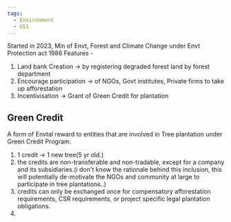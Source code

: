 ```yaml
---
tags:
  - Environment
  - GS1
---
```

Started in 2023, Min of Envt, Forest and Climate Change under Envt Protection act 1986
Features -
1. Land bank Creation -> by registering degraded forest land by forest department
2. Encourage participation -> of NGOs, Govt institutes, Private firms to take up afforestation 
3. Incentivisation -> Grant of Green Credit for plantation

## Green Credit
A form of Envtal reward to entities that are involved in Tree plantation under Green Credit Program.
1. 1 credit -> 1 new tree(5 yr old.)
2. the credits are non-transferable and non-tradable, except for a company and its subsidiaries.(i don't know the rationale behind this inclusion, this will potentially de-motivate the NGOs and community at large to participate in tree plantations..)
3. credits can only be exchanged once for compensatory afforestation requirements, CSR requirements, or project specific legal plantation obligations.
4. 